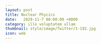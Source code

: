 ```yaml
---
layout: post
title: Nuclear Phycics
date:   2020-11-7 00:00:00 +0800
category: illo voluptatem ullam
thumbnail: style/image/Twitter/1-192.jpg
icon: web
---
```








